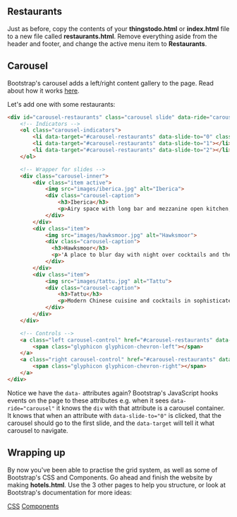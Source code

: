 Restaurants
------
Just as before, copy the contents of your **thingstodo.html** or **index.html** file to a new file called **restaurants.html**. Remove everything aside from the header and footer, and change the active menu item to **Restaurants**. 

Carousel
------
Bootstrap's carousel adds a left/right content gallery to the page. Read about how it works [here](http://getbootstrap.com/javascript/#carousel).

Let's add one with some restaurants:

```html
<div id="carousel-restaurants" class="carousel slide" data-ride="carousel">
    <!-- Indicators -->
    <ol class="carousel-indicators">
        <li data-target="#carousel-restaurants" data-slide-to="0" class="active"></li>
        <li data-target="#carousel-restaurants" data-slide-to="1"></li>
        <li data-target="#carousel-restaurants" data-slide-to="2"></li>
    </ol>

    <!-- Wrapper for slides -->
    <div class="carousel-inner">
        <div class="item active">
            <img src="images/iberica.jpg" alt="Iberica">
            <div class="carousel-caption">
                <h3>Iberica</h3>
                <p>Airy space with long bar and mezzanine open kitchen, for classic and modern Spanish-Asturian dishes.</p>
            </div>
        </div>
        <div class="item">
            <img src="images/hawksmoor.jpg" alt="Hawksmoor">
            <div class="carousel-caption">
              <h3>Hawksmoor</h3>
              <p>'A place to blur day with night over cocktails and the country's finest meat' Time Out Manchester</p>
            </div>
        </div>
        <div class="item">
            <img src="images/tattu.jpg" alt="Tattu">
            <div class="carousel-caption">
                <h3>Tattu</h3>
                <p>Modern Chinese cuisine and cocktails in sophisticated, dark wood bar/restaurant with carved screens.</p>
            </div>
        </div>
    </div>

    <!-- Controls -->
    <a class="left carousel-control" href="#carousel-restaurants" data-slide="prev">
        <span class="glyphicon glyphicon-chevron-left"></span>
    </a>
    <a class="right carousel-control" href="#carousel-restaurants" data-slide="next">
        <span class="glyphicon glyphicon-chevron-right"></span>
    </a>
</div>
```

Notice we have the `data-` attributes again? Bootstrap's JavaScript hooks events on the page to these attributes e.g. when it sees `data-ride="carousel"` it knows the `div` with that attribute is a carousel container. It knows that when an attribute with `data-slide-to="0"` is clicked, that the carousel should go to the first slide, and the `data-target` will tell it what carousel to navigate.

Wrapping up
------
By now you've been able to practise the grid system, as well as some of Bootstrap's CSS and Components. Go ahead and finish the website by making **hotels.html**. Use the 3 other pages to help you structure, or look at Bootstrap's documentation for more ideas:

[CSS](http://getbootstrap.com/css/)
[Components](http://getbootstrap.com/components/)
